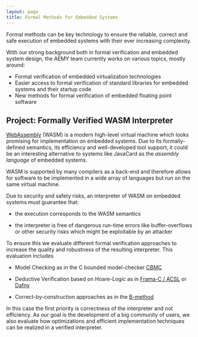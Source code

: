 ```yaml
---
layout: page
title: Formal Methods for Embedded Systems
---
```


Formal methods can be key technology to ensure the reliable, correct and safe
execution of embedded systems with their ever increasing complexity.

With our strong background both in formal verification and embedded system
design, the AEMY team currently works on various topics, mostly around:

- Formal verification of embedded virtualization technologies
- Easier access to formal verification of standard libraries for embedded
  systems and their startup code
- New methods for formal verification of embedded floating point software

## Project: Formally Verified WASM Interpreter

[WebAssembly](https://webassembly.org/) (WASM) is a modern high-level virtual
machine which looks promising for implementation on embedded systems. Due to its
formally-defined semantics, its efficiency and well-developed tool support, it
could be an interesting alternative to systems like JavaCard as the _assembly
language_ of embedded systems.

WASM is supported by many compilers as a back-end and therefore allows for
software to be implemented in a wide array of languages but run on the same
virtual machine.

Due to security and safety risks, an interpreter of WASM on embedded systems
must guarantee that:

- the execution corresponds to the WASM semantics

- the interpreter is free of dangerous run-time errors like buffer-overflows
  or other security risks which might be exploitable by an attacker

To ensure this we evaluate different formal verification approaches to increase
the quality and robustness of the resulting interpreter. This evaluation includes

- Model Checking as in the C bounded model-checker [CBMC](https://www.cprover.org/)

- Deductive Verification based on Hoare-Logic as in
  [Frama-C / ACSL](https://frama-c.com/) or [Dafny](https://dafny.org/)

- Correct-by-construction approaches as in the [B-method](https://www.atelierb.eu/en/)

In this case the first priority is correctness of the interpreter and not
efficiency. As our goal is the development of a big community of users, we also
evaluate how optimizations and efficient implementation techniques can be
realized in a verified interpreter.
